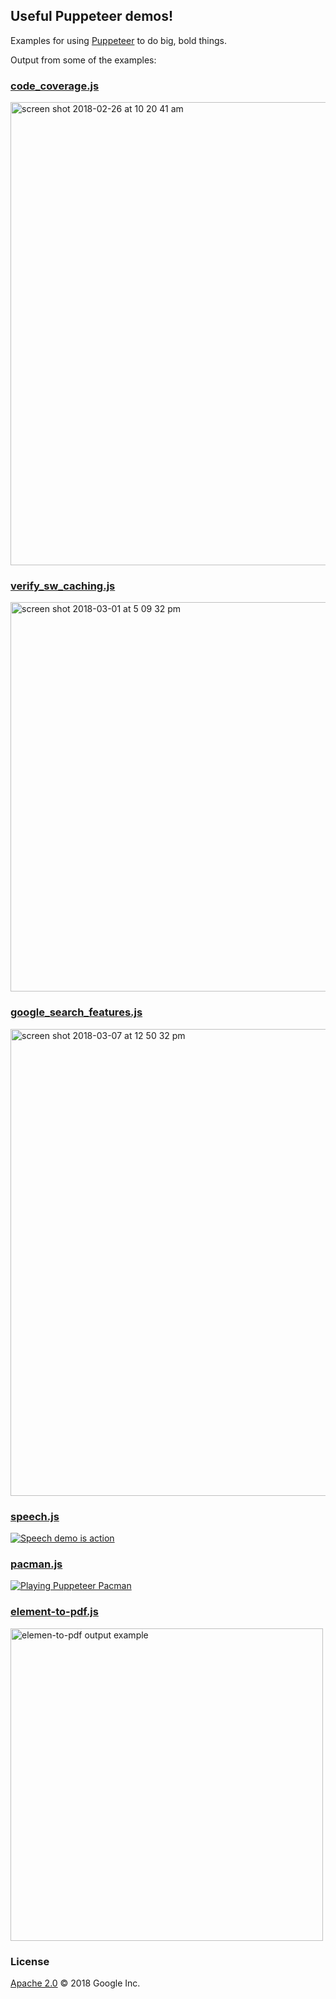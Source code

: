 ## Useful Puppeteer demos!

Examples for using [Puppeteer](https://developers.google.com/web/tools/puppeteer/) to do big, bold things.

Output from some of the examples:

### [code_coverage.js](./code_coverage.js)

<img width="741" alt="screen shot 2018-02-26 at 10 20 41 am" src="https://user-images.githubusercontent.com/238208/36687690-2de2bbaa-1adf-11e8-912b-e21cda0160ce.png">

### [verify_sw_caching.js](./verify_sw_caching.js)

<img width="623" alt="screen shot 2018-03-01 at 5 09 32 pm" src="https://user-images.githubusercontent.com/238208/36878494-1b4098d6-1d74-11e8-93d2-492e3b2f1877.png">

### [google_search_features.js](./google_search_features.js)

<img width="747" alt="screen shot 2018-03-07 at 12 50 32 pm" src="https://user-images.githubusercontent.com/238208/37125450-804ad8c0-2221-11e8-8c96-7c5af582778f.png">

### [speech.js](./speech.js)

[![Speech demo is action](http://img.youtube.com/vi/v5ZXRgzR7Wc/0.jpg)](https://www.youtube.com/watch?v=v5ZXRgzR7Wc)

### [pacman.js](./pacman.js)

[![Playing Puppeteer Pacman](https://user-images.githubusercontent.com/238208/38574488-c45df5a0-3cad-11e8-90fe-001afc2d4625.png)](https://youtu.be/5CihR6Z9sX8)

### [element-to-pdf.js](./element-to-pdf.js)

<img width="500" alt="elemen-to-pdf output example" src="https://user-images.githubusercontent.com/238208/38771535-bd7b6b44-3fd9-11e8-8b83-80f3131fcb80.png">


### License

[Apache 2.0](./LICENSE) © 2018 Google Inc.
